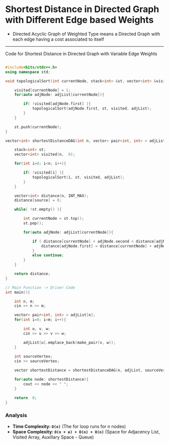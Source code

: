 # Shortest Distance in Directed Graph with Different Edge based Weights

- Directed Acyclic Graph of Weighted Type means a Directed Graph with each edge having a cost associated to itself

---

Code for Shortest Distance in Directed Graph with Variable Edge Weights

``` cpp

#include<bits/stdc++.h>
using namespace std;

void topologicalSort(int currentNode, stack<int> &st, vector<int> &visited, vector< pair<int, int> > adjList[]){

    visited[currentNode] = 1;
    for(auto adjNode: adjList[currentNode]){

        if( !visited[adjNode.first] ){
            topologicalSort(adjNode.first, st, visited, adjList);
        }
    }

    st.push(currentNode);
}

vector<int> shortestDistanceDAG(int n, vector< pair<int, int> > adjList[], int source){

    stack<int> st;
    vector<int> visited(n,  0);

    for(int i=0; i<n; i++){

        if( !visited[i] ){
            topologicalSort(i, st, visited, adjList);
        }
    }

    vector<int> distance(n, INT_MAX);
    distance[source] = 0;

    while( !st.empty() ){

        int currentNode = st.top();
        st.pop();

        for(auto adjNode: adjList[currentNode]){

            if ( distance[currentNode] + adjNode.second < distance[adjNode.first] ){
                distance[adjNode.first] = distance[currentNode] + adjNode.second;
            }
            else continue;
        }
    }

    return distance;
}

// Main Function -> Driver Code
int main(){

    int n, m;
    cin >> n >> m;

    vector< pair<int, int> > adjList[n];
    for(int i=0; i<m; i++){

        int u, v, w;
        cin >> u >> v >> w;

        adjList[u].emplace_back(make_pair(v, w));
    }
    
    int sourceVertex;
    cin >> sourceVertex;

    vector shortestDistance = shortestDistanceDAG(n, adjList, sourceVertex);

    for(auto node: shortestDistance){
        cout << node << " ";
    }

    return  0;
}

```

### Analysis

- **Time Complexity: `O(n)`**                       (The for loop runs for n nodes)
- **Space Complexity: `O(n + e) + O(n) + O(n)`**    (Space for Adjacency List, Visited Array, Auxillary Space - Queue)
